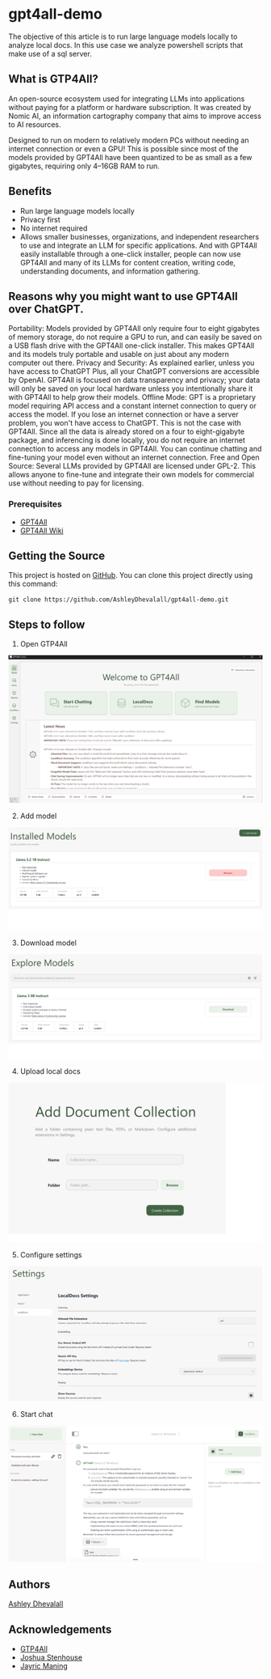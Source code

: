 # gpt4all-demo
The objective of this article is to run large language models locally to analyze local docs. In this use case we analyze powershell scripts that make use of a sql server.

## What is GTP4All?

An open-source ecosystem used for integrating LLMs into applications without paying for a platform or hardware subscription. It was created by Nomic AI, an information cartography company that aims to improve access to AI resources.

Designed to run on modern to relatively modern PCs without needing an internet connection or even a GPU! This is possible since most of the models provided by GPT4All have been quantized to be as small as a few gigabytes, requiring only 4–16GB RAM to run.

## Benefits
* Run large language models locally 
* Privacy first  
* No internet required  
* Allows smaller businesses, organizations, and independent researchers to use and integrate an LLM for specific applications. And with GPT4All easily installable through a one-click installer, people can now use GPT4All and many of its LLMs for content creation, writing code, understanding documents, and information gathering.

## Reasons why you might want to use GPT4All over ChatGPT.

Portability: Models provided by GPT4All only require four to eight gigabytes of memory storage, do not require a GPU to run, and can easily be saved on a USB flash drive with the GPT4All one-click installer. This makes GPT4All and its models truly portable and usable on just about any modern computer out there.
Privacy and Security: As explained earlier, unless you have access to ChatGPT Plus, all your ChatGPT conversions are accessible by OpenAI. GPT4All is focused on data transparency and privacy; your data will only be saved on your local hardware unless you intentionally share it with GPT4All to help grow their models.
Offline Mode: GPT is a proprietary model requiring API access and a constant internet connection to query or access the model. If you lose an internet connection or have a server problem, you won't have access to ChatGPT. This is not the case with GPT4All. Since all the data is already stored on a four to eight-gigabyte package, and inferencing is done locally, you do not require an internet connection to access any models in GPT4All. You can continue chatting and fine-tuning your model even without an internet connection.
Free and Open Source: Several LLMs provided by GPT4All are licensed under GPL-2. This allows anyone to fine-tune and integrate their own models for commercial use without needing to pay for licensing.

### Prerequisites
* [GPT4All](https://www.nomic.ai/gpt4all)
* [GPT4All Wiki](https://github.com/nomic-ai/gpt4all/wiki)

## Getting the Source

This project is hosted on [GitHub](https://github.com/AshleyDhevalall/gpt4all-demo). You can clone this project directly using this command:
```
git clone https://github.com/AshleyDhevalall/gpt4all-demo.git
```

## Steps to follow

1. Open GTP4All  

![open_gtp4all](https://github.com/AshleyDhevalall/gpt4all-demo/blob/main/docs/open_gtp4all.png)

2. Add model

![add_model](https://github.com/AshleyDhevalall/gpt4all-demo/blob/main/docs/add_model.png)

3. Download model

![explore_models](https://github.com/AshleyDhevalall/gpt4all-demo/blob/main/docs/explore_models.png)

4. Upload local docs

![add_document_collection](https://github.com/AshleyDhevalall/gpt4all-demo/blob/main/docs/add_document_collection.png)

5. Configure settings

![settings](https://github.com/AshleyDhevalall/gpt4all-demo/blob/main/docs/settings.png)

6. Start chat

![chat](https://github.com/AshleyDhevalall/gpt4all-demo/blob/main/docs/chat.png)

## Authors

[Ashley Dhevalall](https://github.com/AshleyDhevalall)

## Acknowledgements

* [GTP4All](<https://www.nomic.ai/gpt4all>)
* [Joshua Stenhouse](<https://virtuallysober.com/2017/07/10/working-with-sql-databases-using-powershell/>)
* [Jayric Maning](<https://www.makeuseof.com/what-is-gpt4all-and-how-does-it-work/>)
